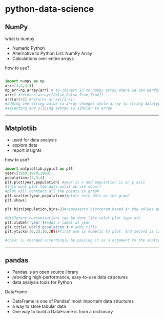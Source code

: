 # python-data-science

## NumPy
what is numpy
- Numeric Python
- Alternative to Python List: NumPy Array 
- Calculations over entire arrays 


how to use?

```python

import numpy as np 
arr=[1,2,3,4]
np_arr=np.array(arr) # to convert in to numpy array where we can perform calculations over entire array
arr>2 #returns array([False,False,True,True])
arr[arr>2] #returns array([3,4])
#adding one string value to array changes whole array to string datatype 
#selecting and slicing syntax is similar to array 
```

---

## Matplotlib

- used for data analysis
- explore data
- report insights

 how to use?

```python
import matplotlib.pyplot as plt
year=[1960,1970,1980]
population=[2,3,4]
plt.plot(year,population) #year is x and population is on y axis
#this wont plot the data until we use show()
#plot will conntect all the points in graph 
plt.scatter(year,population)#plots only dots on the graph 
plt.show()

plt.hist(population,bins=3)#represents histogram based on the values and divides according to bins

#different customizations can be done like color plot type etc
plt.xlabel('year')#adds x label as year 
plt.title('world population') # adds title
plt.yticks([0,2],[0,2B])#first one is mumeric to plot  and second is label for representation 

#color is changed accordingly by passing it as a argument to the scatter or plot etc.
```
---

## pandas

- Pandas is an open source library
- providing high-performance, easy-to-use data structures 
- data analysis tools for Python

DataFrame

- DataFrame is one of Pandas' most important data structures
- a way to store tabular data
- One way to build a DataFrame is from a dictionary
